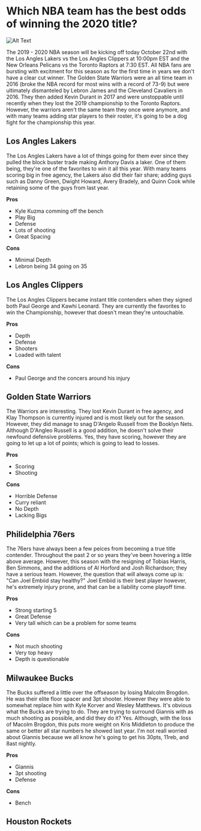 # Which NBA team has the best odds of winning the 2020 title?
![Alt Text](https://i.ytimg.com/vi/9TZ2_0OGHaU/maxresdefault.jpg)

The 2019 - 2020 NBA season will be kicking off today October 22nd with the Los Angles Lakers vs the Los Angles Clippers at 10:00pm EST and the New Orleans Pelicans vs the Toronto Raptors at 7:30 EST. All NBA fans are bursting with excitment for this season as for the first time in years we don't have a clear cut winner. The Golden State Warriors were an all time team in 2016 (broke the NBA record for most wins with a record of 73-9) but were ultimately dismanteled by Lebron James and the Cleveland Cavaliers in 2016. They then added Kevin Durant in 2017 and were unstoppable until recently when they lost the 2019 championship to the Toronto Raptors. However, the warriors aren't the same team they once were anymore, and with many teams adding star players to their roster, it's going to be a dog fight for the championship this year. 

## Los Angles Lakers
The Los Angles Lakers have a lot of things going for them ever since they pulled the block buster trade making Anthony Davis a laker. One of them being, they're one of the favorites to win it all this year. With many teams scoring big in free agency, the Lakers also did their fair share; adding guys such as Danny Green, Dwight Howard, Avery Bradely, and Quinn Cook while retaining some of the guys from last year.

**Pros**
* Kyle Kuzma comming off the bench
* Play Big
* Defense
* Lots of shooting
* Great Spacing

**Cons**
* Minimal Depth
* Lebron being 34 going on 35

## Los Angles Clippers
The Los Angles Clippers became instant title contenders when they signed both Paul George and Kawhi Leonard. They are currently the favorites to win the Championship, however that doesn't mean they're untouchable.

**Pros**
* Depth
* Defense 
* Shooters
* Loaded with talent

**Cons**
* Paul George and the concers around his injury

## Golden State Warriors
The Warriors are interesting. They lost Kevin Durant in free agency, and Klay Thompson is currently injured and is most likely out for the season. However, they did manage to snag D'Angelo Russell from the Booklyn Nets. Although D'Angleo Russell is a good addition, he doesn't solve their newfound defensive problems. Yes, they have scoring, however they are going to let up a lot of points; which is going to lead to losses.

**Pros**
* Scoring
* Shooting

**Cons**
* Horrible Defense
* Curry reliant
* No Depth
* Lacking Bigs

## Philidelphia 76ers
The 76ers have always been a few peices from becoming a true title contender. Throughout the past 2 or so years they've been hovering a little above average. However, this season with the resigning of Tobias Harris, Ben Simmons, and the additions of Al Horford and Josh Richardson; they have a serious team. However, the question that will always come up is: "Can Joel Embiid stay healthy?" Joel Embiid is their best player however, he's extremely injury prone, and that can be a liability come playoff time.

**Pros**
* Strong starting 5
* Great Defense
* Very tall which can be a problem for some teams

**Cons** 
* Not much shooting
* Very top heavy
* Depth is questionable 

## Milwaukee Bucks
The Bucks suffered a little over the offseason by losing Malcolm Brogdon. He was their elite floor spacer and 3pt shooter. However they were able to somewhat replace him with Kyle Korver and Wesley Matthews. It's obvious what the Bucks are trying to do. They are trying to surround Giannis with as much shooting as possible, and did they do it? Yes. Although, with the loss of Macolm Brogdon, this puts more weight on Kris Middleton to produce the same or better all star numbers he showed last year. I'm not reall worried about Giannis because we all know he's going to get his 30pts, 11reb, and 8ast nightly.

**Pros**
* Giannis
* 3pt shooting
* Defense 

**Cons**
* Bench

## Houston Rockets



